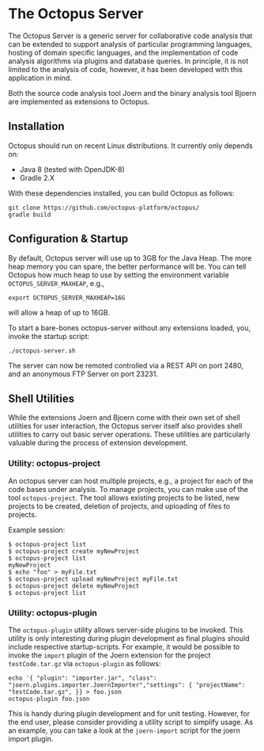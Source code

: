 # The Octopus Server


The Octopus Server is a generic server for collaborative code analysis
that can be extended to support analysis of particular programming
languages, hosting of domain specific languages, and the
implementation of code analysis algorithms via plugins and database
queries. In principle, it is not limited to the analysis of code,
however, it has been developed with this application in mind.

Both the source code analysis tool Joern and the binary analysis tool
Bjoern are implemented as extensions to Octopus.

## Installation

Octopus should run on recent Linux distributions. It currently only
depends on:

* Java 8 (tested with OpenJDK-8)
* Gradle 2.X

With these dependencies installed, you can build Octopus as follows:

```
git clone https://github.com/octopus-platform/octopus/
gradle build
```

## Configuration & Startup


By default, Octopus server will use up to 3GB for the Java Heap. The
more heap memory you can spare, the better performance will be. You
can tell Octopus how much heap to use by setting the environment
variable `OCTOPUS_SERVER_MAXHEAP`, e.g.,


```
export OCTOPUS_SERVER_MAXHEAP=16G
```

will allow a heap of up to 16GB.

To start a bare-bones octopus-server without any extensions loaded,
you, invoke the startup script:


```
./octopus-server.sh
```

The server can now be remoted controlled via a REST API on port 2480,
and an anonymous FTP Server on port 23231.

## Shell Utilities


While the extensions Joern and Bjoern come with their own set of shell
utilities for user interaction, the Octopus server itself also
provides shell utilities to carry out basic server operations. These
utilities are particularly valuable during the process of extension
development.


### Utility: octopus-project

An octopus server can host multiple projects, e.g., a project for each
of the code bases under analysis. To manage projects, you can make use
of the tool `octopus-project`. The tool allows existing projects to be
listed, new projects to be created, deletion of projects, and
uploading of files to projects.

Example session:


```
$ octopus-project list
$ octopus-project create myNewProject
$ octopus-project list
myNewProject
$ echo "foo" > myFile.txt
$ octopus-project upload myNewProject myFile.txt
$ octopus-project delete myNewProject
$ octopus-project list
```

### Utility: octopus-plugin


The `octopus-plugin` utility allows server-side plugins to be
invoked. This utility is only interesting during plugin development as
final plugins should include respective startup-scripts. For example,
it would be possible to invoke the `import` plugin of the Joern
extension for the project `testCode.tar.gz` via `octopus-plugin` as follows:


```
echo '{ "plugin": "importer.jar", "class": "joern.plugins.importer.JoernImporter","settings": { "projectName": "testCode.tar.gz", }} > foo.json
octopus-plugin foo.json
```

This is handy during plugin development and for unit testing. However,
for the end user, please consider providing a utility script to
simplify usage. As an example, you can take a look at the
`joern-import` script for the joern import plugin.

